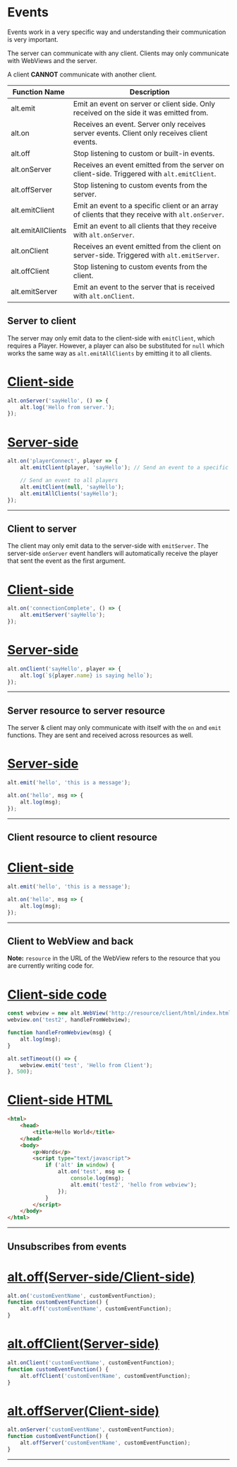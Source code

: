 # Events

Events work in a very specific way and understanding their communication is very important.

The server can communicate with any client.
Clients may only communicate with WebViews and the server.

A client **CANNOT** communicate with another client.

| Function Name      | Description                                                                                      |
| ------------------ | ------------------------------------------------------------------------------------------------ |
| alt.emit           | Emit an event on server or client side. Only received on the side it was emitted from.           |
| alt.on             | Receives an event. Server only receives server events. Client only receives client events.       |
| alt.off            | Stop listening to custom or built-in events.                                                     |
| alt.onServer       | Receives an event emitted from the server on client-side. Triggered with `alt.emitClient`.       |
| alt.offServer      | Stop listening to custom events from the server.                                                 |
| alt.emitClient     | Emit an event to a specific client or an array of clients that they receive with `alt.onServer`. |
| alt.emitAllClients | Emit an event to all clients that they receive with `alt.onServer`.                              |
| alt.onClient       | Receives an event emitted from the client on server-side. Triggered with `alt.emitServer`.       |
| alt.offClient      | Stop listening to custom events from the client.                                                 |
| alt.emitServer     | Emit an event to the server that is received with `alt.onClient`.                                |

## Server to client

The server may only emit data to the client-side with `emitClient`, which requires a Player.
However, a player can also be substituted for `null` which works the same way as `alt.emitAllClients` by emitting it to all clients.


# [Client-side](#tab/tab1-0)
```js
alt.onServer('sayHello', () => {
    alt.log('Hello from server.');
});
```
# [Server-side](#tab/tab1-1)
```js
alt.on('playerConnect', player => {
    alt.emitClient(player, 'sayHello'); // Send an event to a specific player

    // Send an event to all players
    alt.emitClient(null, 'sayHello');
    alt.emitAllClients('sayHello');
});
```
***

## Client to server

The client may only emit data to the server-side with `emitServer`.
The server-side `onServer` event handlers will automatically receive the player that sent the event as the first argument.

# [Client-side](#tab/tab2-0)
```js
alt.on('connectionComplete', () => {
    alt.emitServer('sayHello');
});
```
# [Server-side](#tab/tab2-1)
```js
alt.onClient('sayHello', player => {
    alt.log(`${player.name} is saying hello`);
});
```
***

## Server resource to server resource

The server & client may only communicate with itself with the `on` and `emit` functions.
They are sent and received across resources as well.

# [Server-side](#tab/tab3-0)
```js
alt.emit('hello', 'this is a message');

alt.on('hello', msg => {
    alt.log(msg);
});
```
***

## Client resource to client resource


# [Client-side](#tab/tab4-0)
```js
alt.emit('hello', 'this is a message');

alt.on('hello', msg => {
    alt.log(msg);
});
```
***

## Client to WebView and back

**Note:** `resource` in the URL of the WebView refers to the resource that you are currently writing code for.

# [Client-side code](#tab/tab5-0)
```js
const webview = new alt.WebView('http://resource/client/html/index.html');
webview.on('test2', handleFromWebview);

function handleFromWebview(msg) {
    alt.log(msg);
}

alt.setTimeout(() => {
    webview.emit('test', 'Hello from Client');
}, 500);
```
# [Client-side HTML](#tab/tab5-1)
```html
<html>
    <head>
        <title>Hello World</title>
    </head>
    <body>
        <p>Words</p>
        <script type="text/javascript">
            if ('alt' in window) {
                alt.on('test', msg => {
                    console.log(msg);
                    alt.emit('test2', 'hello from webview');
                });
            }
        </script>
    </body>
</html>
```
***

## Unsubscribes from events

# [alt.off(Server-side/Client-side)](#tab/tab6-0)
```js
alt.on('customEventName', customEventFunction);
function customEventFunction() {
    alt.off('customEventName', customEventFunction);
}
```
# [alt.offClient(Server-side)](#tab/tab6-1)
```js
alt.onClient('customEventName', customEventFunction);
function customEventFunction() {
    alt.offClient('customEventName', customEventFunction);
}
```
# [alt.offServer(Client-side)](#tab/tab6-2)
```js
alt.onServer('customEventName', customEventFunction);
function customEventFunction() {
    alt.offServer('customEventName', customEventFunction);
}
```
***
